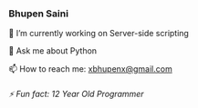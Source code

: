 ### Bhupen Saini

🔭 I’m currently working on Server-side scripting

💬 Ask me about Python

📫 How to reach me: xbhupenx@gmail.com

###### ⚡ Fun fact: 12 Year Old Programmer
